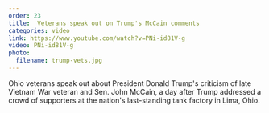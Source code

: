 ```yaml
---
order: 23
title:  Veterans speak out on Trump's McCain comments
categories: video
link: https://www.youtube.com/watch?v=PNi-id81V-g
video: PNi-id81V-g
photo:
  filename: trump-vets.jpg
---
```


Ohio veterans speak out about President Donald Trump's criticism of late Vietnam War veteran and Sen. John McCain, a day after Trump addressed a crowd of supporters at the nation's last-standing tank factory in Lima, Ohio.
